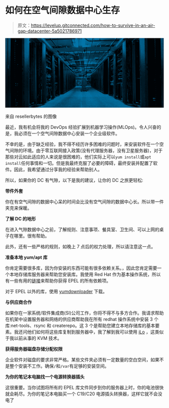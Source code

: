 # 如何在空气间隙数据中心生存

> 原文：<https://levelup.gitconnected.com/how-to-survive-in-an-air-gap-datacenter-5a5021786971>

![](img/eb96ae853348f9e00ae0b2dbdbfd81be.png)

来自 resellerbytes 的图像

最近，我有机会将我的 DevOps 经验扩展到机器学习操作(MLOps)。令人兴奋的是，我必须在一个空气间隙数据中心安装一个企业级软件。

不幸的是，由于缺乏经验，我不得不经历许多困难的问题时，来安装软件在一个空气间隙的环境。由于零互联网接入政策(没有代理服务器，没有卫星服务器)，对于那些对云如此适应的人来说是很困难的，他们实际上可以`yum install`或`apt install`任何事情和一切。但是我最终克服了必要的障碍，最终安装并配置了软件。因此，我希望通过分享我的经验来帮助别人。

所以，如果你的 DC 有气隙，以下是我的建议，让你的 DC 之旅更轻松:

**带件外套**

你在有空气间隙的数据中心呆的时间会比没有空气间隙的数据中心长。所以带一件夹克来保暖。

**了解 DC 的地形**

在进入气隙数据中心之前，了解规则、注意事项、餐具室、卫生间、可以上网的桌子在哪里。很有帮助。

此外，还有一些严格的规则，如晚上 7 点后的权力处理，所以请注意这一点。

**准备本地 yum/apt 库**

你肯定需要很多库，因为你安装的东西可能有很多依赖关系。，因此您肯定需要一个本地存储库服务器来帮助您安装库。我使用 Red Hat 作为基本操作系统，所以有一些有用的[链接](https://access.redhat.com/discussions/3988321)来帮助你获得 EPEL 的所有依赖项。

对于 EPEL 以外的库，使用 [yumdownloader](https://access.redhat.com/solutions/10154) 下载。

**与供应商合作**

如果你在一家系统/软件集成商(SI)公司工作，你将不得不与多方合作。我请求帮助在机架中设置服务器和网络的供应商帮助我在所有 redhat 操作系统中安装 3 个库:net-tools、rsync 和 createrepo。这 3 个是帮助您建立本地存储库的基本要素。我还问他们如何将这些库复制到服务器中，我了解到我可以使用 [iLo](https://www.hpe.com/us/en/servers/integrated-lights-out-ilo.html) ，这类似于我以前从事的 KVM 技术。

**获得服务器磁盘存储分配权限**

企业软件对磁盘的要求非常严格。某些文件夹必须有一定数量的空白空间，如果不是整个安装不工作。确保`/`和`/var`有足够的安装空间。

**为你的笔记本电脑找一个电源转换器插头**

这很重要。当你试图将所有的 EPEL 库文件同步到你的服务器上时，你的电池很快就会耗尽。为你的笔记本电脑买一个 C19/C20 电源插头转换器，这样它就不会没电了